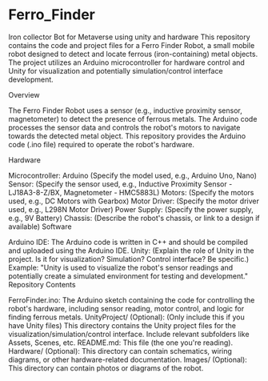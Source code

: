 # Ferro_Finder
Iron collector Bot for Metaverse using unity and hardware 
This repository contains the code and project files for a Ferro Finder Robot, a small mobile robot designed to detect and locate ferrous (iron-containing) metal objects.  The project utilizes an Arduino microcontroller for hardware control and Unity for visualization and potentially simulation/control interface development.

Overview

The Ferro Finder Robot uses a sensor (e.g., inductive proximity sensor, magnetometer) to detect the presence of ferrous metals.  The Arduino code processes the sensor data and controls the robot's motors to navigate towards the detected metal object. This repository provides the Arduino code (.ino file) required to operate the robot's hardware.

Hardware

Microcontroller: Arduino (Specify the model used, e.g., Arduino Uno, Nano)
Sensor: (Specify the sensor used, e.g., Inductive Proximity Sensor - LJ18A3-8-Z/BX, Magnetometer - HMC5883L)
Motors: (Specify the motors used, e.g., DC Motors with Gearbox)
Motor Driver: (Specify the motor driver used, e.g., L298N Motor Driver)
Power Supply: (Specify the power supply, e.g., 9V Battery)
Chassis: (Describe the robot's chassis, or link to a design if available)
Software

Arduino IDE: The Arduino code is written in C++ and should be compiled and uploaded using the Arduino IDE.
Unity: (Explain the role of Unity in the project. Is it for visualization? Simulation? Control interface? Be specific.) Example: "Unity is used to visualize the robot's sensor readings and potentially create a simulated environment for testing and development."
Repository Contents

FerroFinder.ino: The Arduino sketch containing the code for controlling the robot's hardware, including sensor reading, motor control, and logic for finding ferrous metals.
UnityProject/ (Optional): (Only include this if you have Unity files) This directory contains the Unity project files for the visualization/simulation/control interface. Include relevant subfolders like Assets, Scenes, etc.
README.md: This file (the one you're reading).
Hardware/ (Optional): This directory can contain schematics, wiring diagrams, or other hardware-related documentation.
Images/ (Optional): This directory can contain photos or diagrams of the robot.

